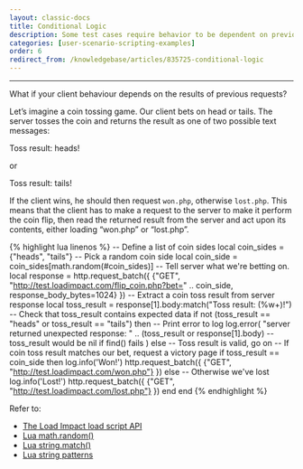 ```yaml
---
layout: classic-docs
title: Conditional Logic
description: Some test cases require behavior to be dependent on previous requests. You can build conditional logic directly into our scripts in Load Impact
categories: [user-scenario-scripting-examples]
order: 6
redirect_from: /knowledgebase/articles/835725-conditional-logic
---
```


***

What if your client behaviour depends on the results of previous requests?

Let’s imagine a coin tossing game. Our client bets on head or tails. The server tosses the coin and returns the result as one of two possible text messages:

Toss result: heads!

or

Toss result: tails!

If the client wins, he should then request `won.php`, otherwise `lost.php`. This means that the client has to make a request to the server to make it perform the coin flip, then read the returned result from the server and act upon its contents, either loading “won.php” or “lost.php”.

{% highlight lua linenos %}
-- Define a list of coin sides
local coin_sides = {"heads", "tails"}
-- Pick a random coin side
local coin_side = coin_sides[math.random(#coin_sides)]
-- Tell server what we're betting on.
local response = http.request_batch({
    {"GET", "http://test.loadimpact.com/flip_coin.php?bet=" .. coin_side, response_body_bytes=1024}
})
-- Extract a coin toss result from server response
local toss_result = response[1].body:match("Toss result: (%w+)!")
-- Check that toss_result contains expected data
if not (toss_result == "heads" or toss_result == "tails") then
    -- Print error to log
    log.error(
        "server returned unexpected response: "
        .. (toss_result or response[1].body) -- toss_result would be nil if find() fails
     )
else -- Toss result is valid, go on
    -- If coin toss result matches our bet, request a victory page
    if toss_result == coin_side then
        log.info('Won!')
        http.request_batch({
            {"GET", "http://test.loadimpact.com/won.php"}
        })
    else -- Otherwise we've lost
        log.info('Lost!')
        http.request_batch({
            {"GET", "http://test.loadimpact.com/lost.php"}
        })
    end
end
{% endhighlight %}

Refer to:

- [The Load Impact load script API](https://loadimpact.com/load-script-api)
- [Lua math.random()](http://www.lua.org/manual/5.1/manual.html#pdf-math.random)
- [Lua string.match()](http://www.lua.org/manual/5.1/manual.html#pdf-string.match)
- [Lua string patterns](http://www.lua.org/manual/5.1/manual.html#5.4.1)

